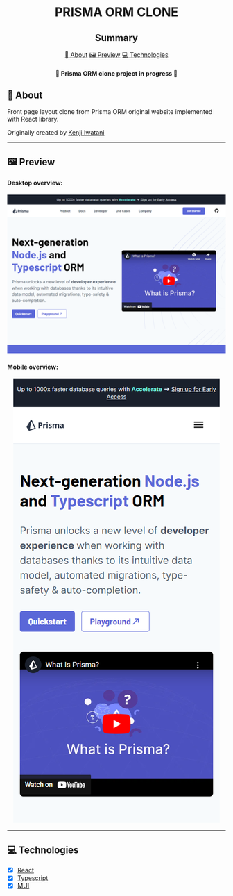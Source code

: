 <h1 align="center">PRISMA ORM CLONE</h1>

<h2 align="center">Summary</h2>

<p align="center">
    <a href="#about">📙 About</a>
    <a href="#preview">🖼️ Preview</a>
    <a href="#technologies">💻 Technologies</a>

</p>

<h4 align="center">
   🚧 Prisma ORM clone project in progress 🚧
</h4>

<H2 id="about">📙 About</H2>

<p>Front page layout clone from Prisma ORM original website implemented with React library.</p>
<p>Originally created by <a href="https://www.linkedin.com/in/kleverson-kenji-iwatani/">Kenji Iwatani</a></p>

---

<h2 id="preview">🖼️ Preview</h2>

<h4>Desktop overview:</h4>
<section align="center">
    <img alt="Prisma ORM desktop view" src="./src/assets/desktop-view.png"/>
</section>

<h4>Mobile overview:</h4>
<section align="center">
    <img alt="Prisma ORM mobile view" src="./src/assets/mobile-view.png"/>
</section>

---

<H2 id="technologies">💻 Technologies</H2>

- [x] <a href="https://legacy.reactjs.org/">React</a>
- [x] <a href="https://www.typescriptlang.org/">Typescript</a>
- [x] <a href="https://mui.com/">MUI</a>
